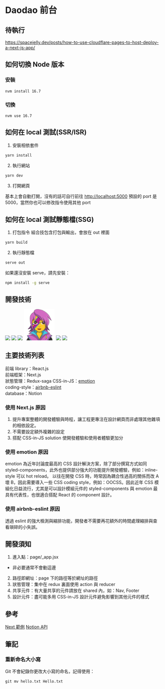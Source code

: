 # Daodao 前台

## 待執行

https://spacejelly.dev/posts/how-to-use-cloudflare-pages-to-host-deploy-a-next-js-app/

## 如何切換 Node 版本

### 安裝

```
nvm install 16.7
```

### 切換

```
nvm use 16.7
```

## 如何在 local 測試(SSR/ISR)

1. 安裝相依套件

```bash
yarn install
```

2. 執行網站

```bash
yarn dev
```

3. 打開網頁

基本上會自動打開，沒有的話可自行前往 [http://localhost:5000](http://localhost:5000)
預設的 port 是 5000，當然你也可以修改指令使用其他 port

## 如何在 local 測試靜態檔(SSG)

1. 打包指令
   組合技包含打包與輸出，會放在 out 裡面

```bash
yarn build
```

2. 執行靜態檔

```bash
serve out
```

如果還沒安裝 serve，請先安裝：

```bash
npm install -g serve
```

## 開發技術

<p float="left" margin="10px">
  <img src="https://upload.wikimedia.org/wikipedia/commons/thumb/8/8e/Nextjs-logo.svg/1200px-Nextjs-logo.svg.png" height="100px"> 
  <img src="https://upload.wikimedia.org/wikipedia/commons/thumb/a/a7/React-icon.svg/1200px-React-icon.svg.png" height="100px"> 
  <img src="https://redux-saga.js.org/img/Redux-Saga-Logo.png" height="100px"> 
  <img src="https://raw.githubusercontent.com/emotion-js/emotion/main/emotion.png" height="100px"> 
  <img src="https://upload.wikimedia.org/wikipedia/commons/4/45/Notion_app_logo.png" height="100px"> 
  <img src="https://i.imgur.com/A2XaNqc.png" height="100px"> 
</p>

## 主要技術列表

前端 library：React.js  
前端框架：Next.js  
狀態管理：Redux-saga
CSS-in-JS：[emotion](https://emotion.sh/docs/introduction)  
coding-style：[airbnb-eslint](https://github.com/airbnb/javascript)  
database：Notion

### 使用 Next.js 原因

1. 提升專案整體的開發體驗與時程，讓工程更專注在設計網頁而非處理其他雜項的相依設定。
2. 不需要設定額外複雜的設定
3. 搭配 CSS-in-JS solution 使開發體驗和使用者體驗更加分

### 使用 emotion 原因

emotion 為近年討論度最高的 CSS 設計解決方案，除了部分撰寫方式如同 styled-components，此外也提供部分強大的功能提升開發體驗，例如：inline-style 可以 hot reload。
以往在開發 CSS 時，時常因為耦合性過高的關係而改 A 壞 B，因此需要導入一些 CSS coding style，例如：OOCSS。因此近年 CSS 模組化日益流行，尤其是可以設計模組元件的 styled-components 與 emotion 最具有代表性，也很適合搭配 React 的 component 設計。

### 使用 airbnb-eslint 原因

透過 eslint 的強大檢測與縮排功能，開發者不需要再花額外的時間處理縮排與查看瑣碎的小失誤。

## 開發須知

1. 進入點：page/\_app.jsx

- 非必要通常不會動這邊

2. 路徑即網址：page 下的路徑等於網址的路徑
3. 狀態管理：集中在 redux 裏面使用 action 與 reducer
4. 共享元件：有大量共享的元件請放在 shared 內，如：Nav, Footer
5. 設計元件：盡可能多用 CSS-in-JS 設計元件避免影響到其他元件的樣式

## 參考

[Next 範例](https://github.com/vercel/next.js/tree/canary/examples/api-routes-rest/pages)
[Notion API](https://developers.notion.com/docs/working-with-databases)

## 筆記

### 重新命名大小寫

Git 不會紀錄你更改大小寫的命名，記得使用：

```
git mv hello.txt Hello.txt
```
